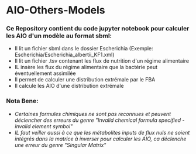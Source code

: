 # AIO-Others-Models
### Ce Repository contient du code jupyter notebook pour  calculer les AIO d'un modèle au format sbml:

- Il lit un fichier sbml dans le dossier Escherichia (Exemple: Escherichia/Escherichia_albertii_KF1.xml)
- Il lit un fichier .tsv contenant les flux de nutrition d'un régime alimentaire
- IL insère les flux du régime alimentaire que la bactérie peut éventuellement assimilée
- Il permet de calculer une distribution extrémale par le FBA
- Il calcule les AIO d'une distribution extrémale 

### Nota Bene: 
+ *Certaines formules chimiques ne sont pas reconnues et peuvent déclencher des erreurs du genre "Invalid chemical formula specified - invalid element symbol"*
+ *IL faut veiller aussi à ce que les métabolites inputs de flux nuls ne soient intégrés dans la matrice à inverser pour calculer les AIO, ca déclenche une erreur du genre "Singular Matrix"*


